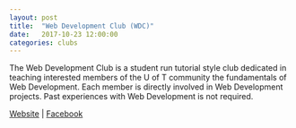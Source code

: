 ```yaml
---
layout: post
title:  "Web Development Club (WDC)"
date:   2017-10-23 12:00:00
categories: clubs
---
```


The Web Development Club is a student run tutorial style club dedicated in teaching interested members of the U of T community the fundamentals of Web Development. Each member is directly involved in Web Development projects. Past experiences with Web Development is not required.

[Website](http://www.uoftweb.com) |
[Facebook](http://www.facebook.com/uoftweb)
